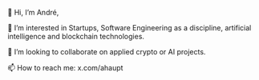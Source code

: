 👋 Hi, I’m André,

👀 I’m interested in Startups, Software Engineering as a discipline, artificial intelligence and blockchain technologies.

💞️ I’m looking to collaborate on applied crypto or AI projects.

📫 How to reach me: x.com/ahaupt

<!---
andrehaupt/andrehaupt is a ✨ special ✨ repository because its `README.md` (this file) appears on your GitHub profile.
You can click the Preview link to take a look at your changes.
--->
